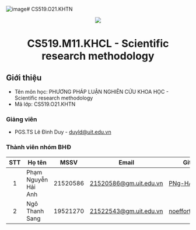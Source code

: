 ![image](https://github.com/PNg-HA/CS519.O21.KHTN/assets/93396414/bb8b1767-de36-4138-bb8c-d6a6c5cdab65)# CS519.O21.KHTN
<p align="center">
  <a href="https://www.uit.edu.vn/"><img src="https://www.uit.edu.vn/sites/vi/files/banner.png"></a>
<h1 align="center"><b>CS519.M11.KHCL - Scientific research methodology</b></h1>

## Giới thiệu
* Tên môn học: PHƯƠNG PHÁP LUẬN NGHIÊN CỨU KHOA HỌC - Scientific research methodology
* Mã lớp: CS519.O21.KHTN

### Giảng viên
* PGS.TS Lê Đình Duy - duyld@uit.edu.vn

### Thành viên nhóm BHĐ

| STT | Họ tên | MSSV | Email | Github |
| :---: | --- | --- | --- | --- |
| 1 | Phạm Nguyễn Hải Anh | 21520586 | 21520586@gm.uit.edu.vn | [PNg-HA](https://github.com/PNg-HA) |
| 2 | Ngô Thanh Sang | 19521270 | 21522543@gm.uit.edu.vn | [noeffortnomoney](https://github.com/noeffortnomoney) |

